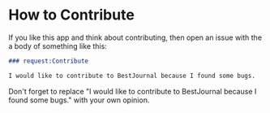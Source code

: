 # How to Contribute

If you like this app and think about contributing, then open an issue with the a body of something like this:

```markdown
### request:Contribute

I would like to contribute to BestJournal because I found some bugs.
```

Don't forget to replace "I would like to contribute to BestJournal because I found some bugs." with your own opinion.
